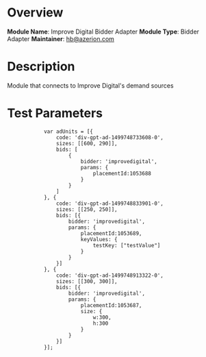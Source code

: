# Overview

**Module Name**: Improve Digital Bidder Adapter
**Module Type**: Bidder Adapter
**Maintainer**: hb@azerion.com

# Description

Module that connects to Improve Digital's demand sources

# Test Parameters
```
            var adUnits = [{
                code: 'div-gpt-ad-1499748733608-0',
                sizes: [[600, 290]],
                bids: [
                    {
                        bidder: 'improvedigital',
                        params: {
                            placementId:1053688
                        }
                    }
                ]
            }, {
                code: 'div-gpt-ad-1499748833901-0',
                sizes: [[250, 250]],
                bids: [{
                    bidder: 'improvedigital',
                    params: {
                        placementId:1053689,
                        keyValues: {
                            testKey: ["testValue"]
                        }
                    }
                }]
            }, {
                code: 'div-gpt-ad-1499748913322-0',
                sizes: [[300, 300]],
                bids: [{
                    bidder: 'improvedigital',
                    params: {
                        placementId:1053687,
                        size: {
                            w:300,
                            h:300
                        }
                    }
                }]
            }];
```